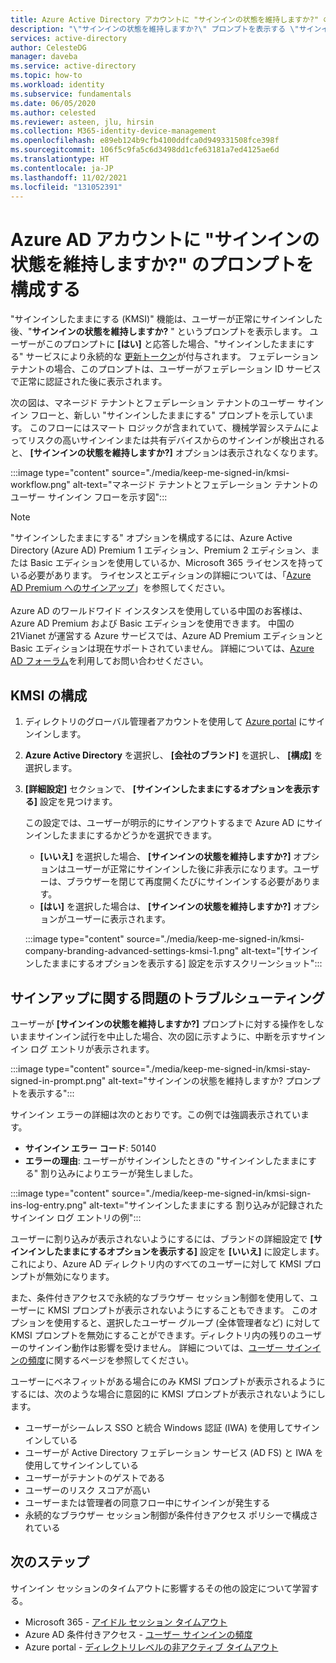 ```yaml
---
title: Azure Active Directory アカウントに "サインインの状態を維持しますか?" のプロンプトを構成する
description: "\"サインインの状態を維持しますか?\" プロンプトを表示する \"サインインしたままにする (KMSI)\" 機能、Azure Active Directory ポータルでこの機能を構成する方法、およびサインインの問題のトラブルシューティングを行う方法について説明します。"
services: active-directory
author: CelesteDG
manager: daveba
ms.service: active-directory
ms.topic: how-to
ms.workload: identity
ms.subservice: fundamentals
ms.date: 06/05/2020
ms.author: celested
ms.reviewer: asteen, jlu, hirsin
ms.collection: M365-identity-device-management
ms.openlocfilehash: e89eb124b9cfb4100ddfca0d949331508fce398f
ms.sourcegitcommit: 106f5c9fa5c6d3498dd1cfe63181a7ed4125ae6d
ms.translationtype: HT
ms.contentlocale: ja-JP
ms.lasthandoff: 11/02/2021
ms.locfileid: "131052391"
---
```

# <a name="configure-the-stay-signed-in-prompt-for-azure-ad-accounts"></a>Azure AD アカウントに "サインインの状態を維持しますか?" のプロンプトを構成する

"サインインしたままにする (KMSI)" 機能は、ユーザーが正常にサインインした後、"**サインインの状態を維持しますか?** " というプロンプトを表示します。 ユーザーがこのプロンプトに **[はい]** と応答した場合、"サインインしたままにする" サービスにより永続的な [更新トークン](../develop/developer-glossary.md#refresh-token)が付与されます。 フェデレーション テナントの場合、このプロンプトは、ユーザーがフェデレーション ID サービスで正常に認証された後に表示されます。

次の図は、マネージド テナントとフェデレーション テナントのユーザー サインイン フローと、新しい "サインインしたままにする" プロンプトを示しています。 このフローにはスマート ロジックが含まれていて、機械学習システムによってリスクの高いサインインまたは共有デバイスからのサインインが検出されると、 **[サインインの状態を維持しますか?]** オプションは表示されなくなります。

:::image type="content" source="./media/keep-me-signed-in/kmsi-workflow.png" alt-text="マネージド テナントとフェデレーション テナントのユーザー サインイン フローを示す図":::

> [!NOTE]
> "サインインしたままにする" オプションを構成するには、Azure Active Directory (Azure AD) Premium 1 エディション、Premium 2 エディション、または Basic エディションを使用しているか、Microsoft 365 ライセンスを持っている必要があります。 ライセンスとエディションの詳細については、「[Azure AD Premium へのサインアップ](active-directory-get-started-premium.md)」を参照してください。<br><br>Azure AD のワールドワイド インスタンスを使用している中国のお客様は、Azure AD Premium および Basic エディションを使用できます。 中国の 21Vianet が運営する Azure サービスでは、Azure AD Premium エディションと Basic エディションは現在サポートされていません。 詳細については、[Azure AD フォーラム](https://feedback.azure.com/d365community/forum/22920db1-ad25-ec11-b6e6-000d3a4f0789)を利用してお問い合わせください。

## <a name="configure-kmsi"></a>KMSI の構成

1. ディレクトリのグローバル管理者アカウントを使用して [Azure portal](https://portal.azure.com/) にサインインします。
1. **Azure Active Directory** を選択し、 **[会社のブランド]** を選択し、 **[構成]** を選択します。
1. **[詳細設定]** セクションで、 **[サインインしたままにするオプションを表示する]** 設定を見つけます。

   この設定では、ユーザーが明示的にサインアウトするまで Azure AD にサインインしたままにするかどうかを選択できます。
   * **[いいえ]** を選択した場合、 **[サインインの状態を維持しますか?]** オプションはユーザーが正常にサインインした後に非表示になります。ユーザーは、ブラウザーを閉じて再度開くたびにサインインする必要があります。
   * **[はい]** を選択した場合は、 **[サインインの状態を維持しますか?]** オプションがユーザーに表示されます。

    :::image type="content" source="./media/keep-me-signed-in/kmsi-company-branding-advanced-settings-kmsi-1.png" alt-text="[サインインしたままにするオプションを表示する] 設定を示すスクリーンショット":::

## <a name="troubleshoot-sign-in-issues"></a>サインアップに関する問題のトラブルシューティング

ユーザーが **[サインインの状態を維持しますか?]** プロンプトに対する操作をしないままサインイン試行を中止した場合、次の図に示すように、中断を示すサインイン ログ エントリが表示されます。

:::image type="content" source="./media/keep-me-signed-in/kmsi-stay-signed-in-prompt.png" alt-text="サインインの状態を維持しますか? プロンプトを表示する":::

サインイン エラーの詳細は次のとおりです。この例では強調表示されています。

* **サインイン エラー コード**: 50140
* **エラーの理由**: ユーザーがサインインしたときの "サインインしたままにする" 割り込みによりエラーが発生しました。

:::image type="content" source="./media/keep-me-signed-in/kmsi-sign-ins-log-entry.png" alt-text="サインインしたままにする 割り込みが記録されたサインイン ログ エントリの例":::

ユーザーに割り込みが表示されないようにするには、ブランドの詳細設定で **[サインインしたままにするオプションを表示する]** 設定を **[いいえ]** に設定します。 これにより、Azure AD ディレクトリ内のすべてのユーザーに対して KMSI プロンプトが無効になります。

また、条件付きアクセスで永続的なブラウザー セッション制御を使用して、ユーザーに KMSI プロンプトが表示されないようにすることもできます。 このオプションを使用すると、選択したユーザー グループ (全体管理者など) に対して KMSI プロンプトを無効にすることができます。ディレクトリ内の残りのユーザーのサインイン動作は影響を受けません。 詳細については、[ユーザー サインインの頻度](../conditional-access/howto-conditional-access-session-lifetime.md)に関するページを参照してください。 

ユーザーにベネフィットがある場合にのみ KMSI プロンプトが表示されるようにするには、次のような場合に意図的に KMSI プロンプトが表示されないようにします。

* ユーザーがシームレス SSO と統合 Windows 認証 (IWA) を使用してサインインしている
* ユーザーが Active Directory フェデレーション サービス (AD FS) と IWA を使用してサインインしている
* ユーザーがテナントのゲストである
* ユーザーのリスク スコアが高い
* ユーザーまたは管理者の同意フロー中にサインインが発生する
* 永続的なブラウザー セッション制御が条件付きアクセス ポリシーで構成されている

## <a name="next-steps"></a>次のステップ

サインイン セッションのタイムアウトに影響するその他の設定について学習する。

* Microsoft 365 - [アイドル セッション タイムアウト](/sharepoint/sign-out-inactive-users)
* Azure AD 条件付きアクセス - [ユーザー サインインの頻度](../conditional-access/howto-conditional-access-session-lifetime.md)
* Azure portal - [ディレクトリレベルの非アクティブ タイムアウト](../../azure-portal/set-preferences.md#change-the-directory-timeout-setting-admin)